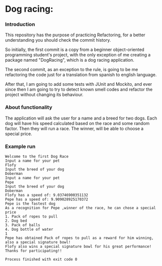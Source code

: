 # Dog racing:

### Introduction
This repository has the purpose of practicing Refactoring, for a better understanding you should check the commit history.

So initially, the first commit is a copy from a beginner object-oriented programming student's project, with the only exception of me creating a package named "DogRacing", which is a dog racing application.

The second commit, as an exception to the rule, is going to be me refactoring the code just for a translation from spanish to english language.

After that, I am going to add some tests with JUnit and Mockito, and ever since then I am going to try to detect known smell codes and refactor the project without changing its behaviour.

### About functionality
The application will ask the user for a name and a breed for two dogs. Each dog will have his speed calculated based on the race and some random factor. Then they will run a race. The winner, will be able to choose a special price.


### Example run

    Welcome to the first Dog Race
    Input a name for your pet
    Flofy
    Input the breed of your dog
    Doberman
    Input a name for your pet
    Pepe
    Input the breed of your dog
    Doberman
    Flofy has a speed of: 9.03746900351132
    Pepe has a speed of: 9.909028925170372
    Pepe is the fastest dog
    As a recognition for Pepe ,winner of the race, he can chose a special price
    1. Pack of ropes to pull
    2. Dog bed
    3. Pack of balls
    4. Dog bottle of water
    1
    Pepe has obtained Pack of ropes to pull as a reward for him winning, also a special signature bowl!
    Flofy also wins a special signature bowl for his great performance!
    Thanks for participating!!
    
    Process finished with exit code 0

